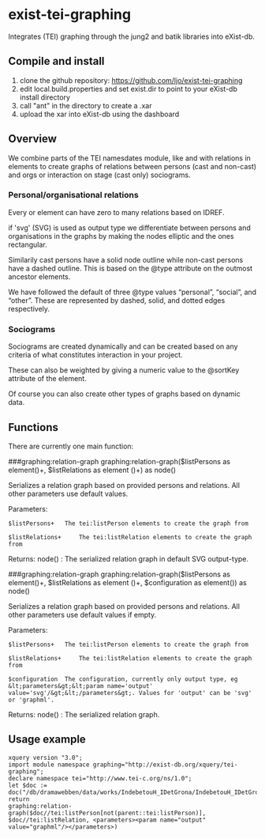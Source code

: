 exist-tei-graphing
===========================

Integrates (TEI) graphing through the jung2 and batik libraries into eXist-db.

## Compile and install

1. clone the github repository: https://github.com/ljo/exist-tei-graphing
2. edit local.build.properties and set exist.dir to point to your eXist-db install directory
3. call "ant" in the directory to create a .xar
4. upload the xar into eXist-db using the dashboard

## Overview
We combine parts of the TEI namesdates module, like
<listPerson> and <listOrg> with relations in
<listRelation> elements to create graphs of relations
between persons (cast and non-cast) and orgs or interaction
on stage (cast only) sociograms.

### Personal/organisational relations
Every <person> or <org> element can have zero
to many relations based on IDREF.

if 'svg' (SVG) is used as output type we differentiate 
between persons and organisations in the graphs
by making the <person> nodes elliptic and the <org> ones
rectangular.

Similarily cast persons have a solid node outline while
non-cast persons have a dashed outline. This
is based on the @type attribute on the outmost 
ancestor <listPerson> elements. 

We have followed the default of three <relation>
@type values “personal”, “social”, and “other”.
These are represented by dashed, solid, and
dotted edges respectively.

### Sociograms
Sociograms are created dynamically and can
be created based on any criteria of what
constitutes interaction in your project.

These can also be weighted by giving a numeric
value to the @sortKey attribute of the <relation>
element.

Of course you can also create other types of
graphs based on dynamic data.

## Functions
There are currently one main function:

###graphing:relation-graph
graphing:relation-graph($listPersons as element()+, $listRelations as element
()+) as node()

Serializes a relation graph based on provided persons and relations. All other parameters use default values.

Parameters:

    $listPersons+ 	The tei:listPerson elements to create the graph from

    $listRelations+ 	The tei:listRelation elements to create the graph from
Returns:
    node() : The serialized relation graph in default SVG output-type.

###graphing:relation-graph
graphing:relation-graph($listPersons as element()+, $listRelations as element
()+, $configuration as element()) as node()

Serializes a relation graph based on provided persons and relations. All other parameters use default values if empty.

Parameters:

    $listPersons+ 	The tei:listPerson elements to create the graph from

    $listRelations+ 	The tei:listRelation elements to create the graph from

    $configuration 	The configuration, currently only output type, eg &lt;parameters&gt;&lt;param name='output' value='svg'/&gt;&lt;/parameters&gt;. Values for 'output' can be 'svg' or 'graphml'.
Returns:
    node() : The serialized relation graph.


## Usage example

```xquery
xquery version "3.0";
import module namespace graphing="http://exist-db.org/xquery/tei-graphing";
declare namespace tei="http://www.tei-c.org/ns/1.0";
let $doc := doc("/db/dramawebben/data/works/IndebetouH_IDetGrona/IndebetouH_IDetGrona.xml")
return
graphing:relation-graph($doc//tei:listPerson[not(parent::tei:listPerson)], $doc//tei:listRelation, <parameters><param name="output" value="graphml"/></parameters>)
```
